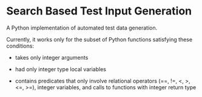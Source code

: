 # Search Based Test Input Generation

A Python implementation of automated test data generation.

Currently, it works only for the subset of Python functions satisfying these conditions:

- takes only integer arguments

- had only integer type local variables

- contains predicates that only involve relational operators (==, !=, <, >, <=, >=), integer variables, and calls to functions with integer return type



